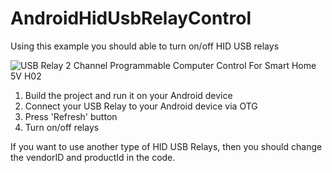 # AndroidHidUsbRelayControl
Using this example you should able to turn on/off HID USB relays

<img alt="USB Relay 2 Channel Programmable Computer Control For Smart Home 5V H02" src="https://ae01.alicdn.com/kf/HTB1i7UnPVXXXXaRXVXXq6xXFXXXJ/USB-Relay-2-Channel-Programmable-Computer-Control-For-Smart-Home-5V-H02.jpg_50x50.jpg">

1. Build the project and run it on your Android device
2. Connect your USB Relay to your Android device via OTG
3. Press 'Refresh' button
4. Turn on/off relays

If you want to use another type of HID USB Relays, then you should change the vendorID and productId in the code.
